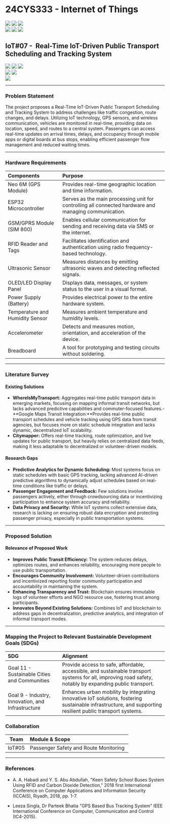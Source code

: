 # 24CYS333 - Internet of Things
![](https://img.shields.io/badge/Batch-22CYS-lightgreen) ![](https://img.shields.io/badge/UG-blue) ![](https://img.shields.io/badge/Subject-IoT-blue)
<br/>
![](https://img.shields.io/badge/Lecture-2-orange) ![](https://img.shields.io/badge/Practical-3-orange) ![](https://img.shields.io/badge/Credits-3-orange) <br/>

## IoT#07 -  Real-Time IoT-Driven Public Transport Scheduling and Tracking System

![](https://img.shields.io/badge/Member-Asrita_NL-gold)  ![](https://img.shields.io/badge/Member-Chitla_Vyshali-gold)  ![](https://img.shields.io/badge/Member-Chinni_Nagasree_Hansica-gold) <br/> 
![](https://img.shields.io/badge/SDG-11-darkgreen) ![](https://img.shields.io/badge/SDG-9-darkgreen) <br/>
![](https://img.shields.io/badge/Reviewed-08th_Jan_2025-brown) 

---
### Problem Statement
The project proposes a Real-Time IoT-Driven Public Transport Scheduling and Tracking System to address challenges like traffic congestion, route changes, and delays. Utilizing IoT technology, GPS sensors, and wireless communication, vehicles are monitored in real-time, providing data on location, speed, and routes to a central system. Passengers can access real-time updates on arrival times, delays, and occupancy through mobile apps or digital boards at bus stops, enabling efficient passenger flow management and reduced waiting times.

---
### Hardware Requirements

| Components               | Purpose                                                                                          |
|:-------------------------|:-------------------------------------------------------------------------------------------------|
|Neo 6M (GPS Module)  | Provides real-time geographic location and time information. |
|ESP32 Microcontroller           | Serves as the main processing unit for controlling all connected hardware and managing communication. |
|GSM/GPRS Module (SIM 800)    | Enables cellular communication for sending and receiving data via SMS or the internet. |
|RFID Reader and Tags             | Facilitates identification and authentication using radio frequency-based technology. |
|Ultrasonic Sensor     | Measures distances by emitting ultrasonic waves and detecting reflected signals. |
|OLED/LED Display Panel            | Displays data, messages, or system status to the user in a visual format. |
|Power Supply (Battery)               | Provides electrical power to the entire hardware system. |
|Temperature and Humidity Sensor    | Measures ambient temperature and humidity levels. |
|Accelerometer            | Detects and measures motion, orientation, and acceleration of the device. |
|Breadboard               | A tool for prototyping and testing circuits without soldering. |


---
### Literature Survey  

#### Existing Solutions  
- **WhereIsMyTransport:** Aggregates real-time public transport data in emerging markets, focusing on mapping informal transit networks, but lacks advanced predictive capabilities and commuter-focused features.-
**Google Maps Transit Integration:**Provides real-time public transport schedules and vehicle tracking using GPS data from transit agencies, but focuses more on static schedule integration and lacks dynamic, decentralized IoT scalability.  
- **Citymapper:** Offers real-time tracking, route optimization, and live updates for public transport, but heavily relies on centralized data feeds, making it less adaptable to decentralized or volunteer-driven models.

#### Research Gaps  
- **Predictive Analytics for Dynamic Scheduling:** Most systems focus on static schedules with basic GPS tracking, lacking advanced AI-driven predictive algorithms to dynamically adjust schedules based on real-time conditions like traffic or delays.
- **Passenger Engagement and Feedback:** Few solutions involve passengers actively, either through crowdsourcing data or incentivizing participation to enhance system accuracy and reliability. 
- **Data Privacy and Security:** While IoT systems collect extensive data, research is lacking on ensuring robust data encryption and protecting passenger privacy, especially in public transportation systems.

---

### Proposed Solution 

#### Relevance of Proposed Work  
- **Improves Public Transit Efficiency:** The system reduces delays, optimizes routes, and enhances reliability, encouraging more people to use public transportation.
- **Encourages Community Involvement:** Volunteer-driven contributions and incentivized reporting foster community participation and accountability in maintaining the system.
- **Enhancing Transparency and Trust:** Blockchain ensures immutable logs of volunteer efforts and NGO resource use, fostering trust among participants.  
- **Innovates Beyond Existing Solutions:** Combines IoT and blockchain to address gaps in decentralization, predictive analytics, and integration of informal transport modes.
  
---

### Mapping the Project to Relevant Sustainable Development Goals (SDGs) 
| SDG                                      | Alignment                                                                                                                                                 |
|:-----------------------------------------|:----------------------------------------------------------------------------------------------------------------------------------------------------------|
| Goal 11 - Sustainable Cities and Communities | Provide access to safe, affordable, accessible, and sustainable transport systems for all, improving road safety, notably by expanding public transport. |                       
| Goal 9 - Industry, Innovation, and Infrastructure    | Enhances urban mobility by integrating innovative IoT solutions, fostering sustainable infrastructure, and supporting resilient public transport systems.     |


### Collaboration 
| Team | Module & Scope |
|:----:|:---------------|
| IoT#05 | Passenger Safety and Route Monitoring | 
---

### References  
- A. A. Habadi and Y. S. Abu Abdullah, "Keen Safety School Buses System Using RFID and Carbon Dioxide Detection," 2018 first International Conference on Computer Applications and Information Security (ICCAIS), Riyadh, 2018, pp. 1-7. 

- Leeza Singla, Dr Parteek Bhatia "GPS Based Bus Tracking System" IEEE International Conference on Computer, Communication and Control (IC4-2015).
